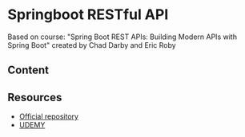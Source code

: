 # Springboot RESTful API


Based on course: "Spring Boot REST APIs: Building Modern APIs with Spring Boot" created by Chad Darby and Eric Roby

## Content



## Resources
- [Official repository](https://github.com/darbyluv2code/spring-boot-rest-apis)
- [UDEMY](https://www.udemy.com/course/spring-boot-rest-apis/)
